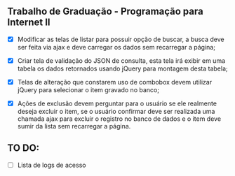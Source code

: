 
## Trabalho de Graduação - Programação para Internet II

 - [x] Modificar as telas de listar para possuir opção de buscar, a
       busca deve ser feita via ajax e deve carregar os dados sem
       recarregar a página;
 - [x] Criar tela de validação do JSON de consulta, esta tela irá exibir
       em uma tabela os dados retornados usando jQuery para montagem
       desta tabela;
  - [x] Telas de alteração que constarem uso de combobox devem utilizar
       jQuery para selecionar o item gravado no banco;
  - [x] Ações de exclusão devem perguntar para o usuário se ele realmente
       deseja excluir o item, se o usuário confirmar deve ser realizada
       uma chamada ajax para excluir o registro no banco de dados e o
       item deve sumir da lista sem recarregar a página.
 
 
 ## TO DO:
 - [ ] Lista de logs de acesso
